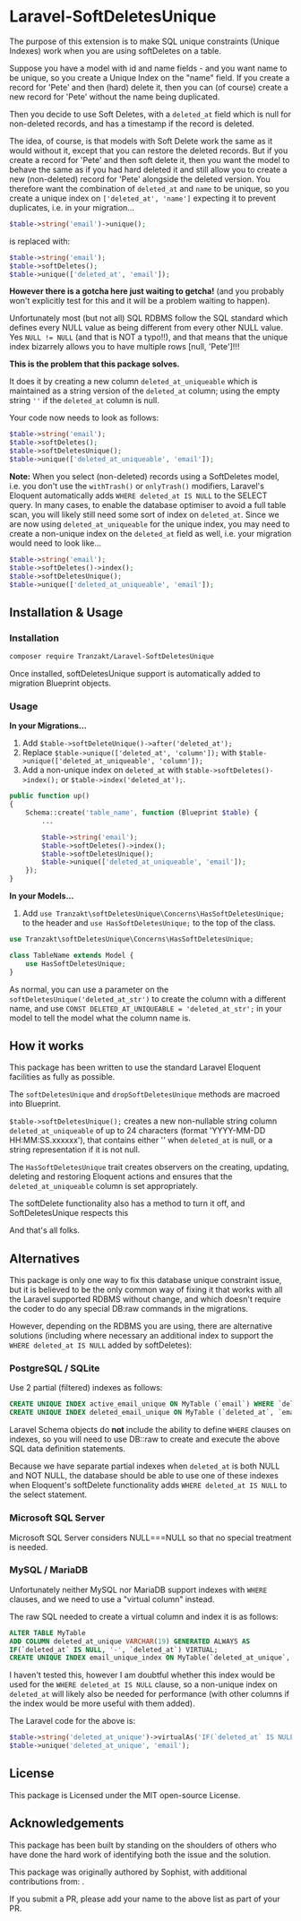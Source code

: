 # Laravel-SoftDeletesUnique

The purpose of this extension is to make SQL unique constraints (Unique Indexes)
work when you are using softDeletes on a table.

Suppose you have a model with id and name fields -
and you want name to be unique,
so you create a Unique Index on the "name" field.
If you create a record for 'Pete' and then (hard) delete it,
then you can (of course) create a new record for 'Pete' without the name being duplicated.

Then you decide to use Soft Deletes,
with a `deleted_at` field which is null for non-deleted records,
and has a timestamp if the record is deleted.

The idea, of course,
is that models with Soft Delete work the same as it would without it,
except that you can restore the deleted records.
But if you create a record for 'Pete' and then soft delete it,
then you want the model to behave the same as if you had hard deleted it
and still allow you to create a new (non-deleted) record for 'Pete'
alongside the deleted version.
You therefore want the combination of `deleted_at` and `name` to be unique,
so you create a unique index on `['deleted_at', 'name']` expecting it to prevent duplicates,
i.e. in your migration...

``` php
$table->string('email')->unique();
```

is replaced with:

``` php
$table->string('email');
$table->softDeletes();
$table->unique(['deleted_at', 'email']);
```

**However there is a gotcha here just waiting to getcha!**
(and you probably won't explicitly test for this and it will be a problem waiting to happen).

Unfortunately most (but not all) SQL RDBMS follow the SQL standard
which defines every NULL value as being different from every other NULL value.
Yes `NULL != NULL` (and that is NOT a typo!!),
and that means that the unique index bizarrely allows you
to have multiple rows [null, 'Pete']!!!

**This is the problem that this package solves.**

It does it by creating a new column `deleted_at_uniqueable`
which is maintained as a string version of the `deleted_at` column;
using the empty string `''` if the `deleted_at` column is null.

Your code now needs to look as follows:

``` php
$table->string('email');
$table->softDeletes();
$table->softDeletesUnique();
$table->unique(['deleted_at_uniqueable', 'email']);
```

**Note:** When you select (non-deleted) records using a SoftDeletes model,
i.e. you don't use the `withTrash()` or `onlyTrash()` modifiers,
Laravel's Eloquent automatically adds `WHERE deleted_at IS NULL` to the SELECT query.
In many cases, to enable the database optimiser to avoid a full table scan,
you will likely still need some sort of index on `deleted_at`.
Since we are now using `deleted_at_uniqueable` for the unique index,
you may need to create a non-unique index on the `deleted_at` field as well,
i.e. your migration would need to look like...

``` php
$table->string('email');
$table->softDeletes()->index();
$table->softDeletesUnique();
$table->unique(['deleted_at_uniqueable', 'email']);
```

## Installation & Usage

### Installation

``` bash
composer require Tranzakt/Laravel-SoftDeletesUnique
```

Once installed, softDeletesUnique support is automatically added to migration Blueprint objects.

### Usage

**In your Migrations...**

1. Add `$table->softDeleteUnique()->after('deleted_at');`
2. Replace `$table->unique(['deleted_at', 'column']);` with `$table->unique(['deleted_at_uniqueable', 'column']);`
3. Add a non-unique index on `deleted_at` with `$table->softDeletes()->index();` or `$table->index('deleted_at');`.

``` php
public function up()
{
    Schema::create('table_name', function (Blueprint $table) {
        ...

        $table->string('email');
        $table->softDeletes()->index();
        $table->softDeletesUnique();
        $table->unique(['deleted_at_uniqueable', 'email']);
    });
}
```

**In your Models...**

1. Add `use Tranzakt\softDeletesUnique\Concerns\HasSoftDeletesUnique;` to the header
and `use HasSoftDeletesUnique;` to the top of the class.

``` php
use Tranzakt\softDeletesUnique\Concerns\HasSoftDeletesUnique;

class TableName extends Model {
    use HasSoftDeletesUnique;
}
```

As normal, you can use a parameter on the `softDeletesUnique('deleted_at_str')` to create the column with a different name,
and use `CONST DELETED_AT_UNIQUEABLE = 'deleted_at_str';` in your model to tell the model what the column name is.

## How it works

This package has been written to use the standard Laravel Eloquent facilities as fully as possible.

The `softDeletesUnique` and `dropSoftDeletesUnique` methods are macroed into Blueprint.

`$table->softDeletesUnique();` creates a new non-nullable string column
`deleted_at_uniqueable` of up to 24 characters
(format 'YYYY-MM-DD HH:MM:SS.xxxxxx'),
that contains either '' when `deleted_at` is null, or a string representation if it is not null.

The `HasSoftDeletesUnique` trait creates observers on the creating, updating, deleting and restoring Eloquent actions
and ensures that the `deleted_at_uniqueable` column is set appropriately.

The softDelete functionality also has a method to turn it off,
and SoftDeletesUnique respects this

And that's all folks.

## Alternatives

This package is only one way to fix this database unique constraint issue,
but it is believed to be the only common way of fixing it
that works with all the Laravel supported RDBMS without change,
and which doesn't require the coder to do any special DB:raw commands
in the migrations.

However, depending on the RDBMS you are using, there are alternative solutions
(including where necessary an additional index to support the `WHERE deleted_at IS NULL`
added by softDeletes):

### PostgreSQL / SQLite

Use 2 partial (filtered) indexes as follows:

``` SQL
CREATE UNIQUE INDEX active_email_unique ON MyTable (`email`) WHERE `deleted_at` IS NULL;
CREATE UNIQUE INDEX deleted_email_unique ON MyTable (`deleted_at`, `email`) WHERE `deleted_at` IS NOT NULL;
```

Laravel Schema objects do **not** include the ability to define `WHERE` clauses on indexes,
so you will need to use DB::raw to create and execute the above SQL data definition statements.

Because we have separate partial indexes when `deleted_at` is both NULL and NOT NULL,
the database should be able to use one of these indexes when Eloquent's softDelete functionality
adds `WHERE deleted_at IS NULL` to the select statement.

### Microsoft SQL Server

Microsoft SQL Server considers NULL===NULL so that no special treatment is needed.

### MySQL / MariaDB

Unfortunately neither MySQL nor MariaDB support indexes with `WHERE` clauses,
and we need to use a "virtual column" instead.

The raw SQL needed to create a virtual column and index it is as follows:

``` SQL
ALTER TABLE MyTable
ADD COLUMN deleted_at_unique VARCHAR(19) GENERATED ALWAYS AS
IF(`deleted_at` IS NULL, '-', `deleted_at`) VIRTUAL;
CREATE UNIQUE INDEX email_unique_index ON MyTable(`deleted_at_unique`, `email`);
```

I haven't tested this,
however I am doubtful whether this index would be used for the `WHERE deleted_at IS NULL` clause,
so a non-unique index on `deleted_at` will likely also be needed for performance
(with other columns if the index would be more useful with them added).

The Laravel code for the above is:

``` PHP
$table->string('deleted_at_unique')->virtualAs('IF(`deleted_at` IS NULL, '-', `deleted_at`)');
$table->unique('deleted_at_unique', 'email');
```

## License

This package is Licensed under the MIT open-source License.

## Acknowledgements

This package has been built by standing on the shoulders of others who have
done the hard work of identifying both the issue and the solution.

This package was originally authored by Sophist,
with additional contributions from: .

If you submit a PR, please add your name to the above list as part of your PR.
